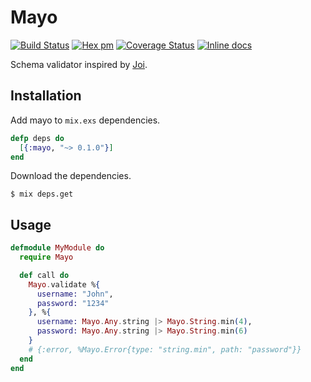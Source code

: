 # Mayo

[![Build Status](https://travis-ci.org/tommy351/mayo.svg?branch=master)](https://travis-ci.org/tommy351/mayo) [![Hex pm](http://img.shields.io/hexpm/v/mayo.svg?style=flat)](https://hex.pm/packages/mayo) [![Coverage Status](https://coveralls.io/repos/tommy351/mayo/badge.svg?branch=master)](https://coveralls.io/r/tommy351/mayo?branch=master) [![Inline docs](http://inch-ci.org/github/tommy351/mayo.svg)](http://inch-ci.org/github/tommy351/mayo)

Schema validator inspired by [Joi].

## Installation

Add mayo to `mix.exs` dependencies.

``` elixir
defp deps do
  [{:mayo, "~> 0.1.0"}]
end
```

Download the dependencies.

```
$ mix deps.get
```

## Usage

``` elixir
defmodule MyModule do
  require Mayo

  def call do
    Mayo.validate %{
      username: "John",
      password: "1234"
    }, %{
      username: Mayo.Any.string |> Mayo.String.min(4),
      password: Mayo.Any.string |> Mayo.String.min(6)
    }
    # {:error, %Mayo.Error{type: "string.min", path: "password"}}
  end
end
```

[Joi]: https://github.com/hapijs/joi
